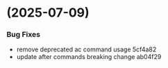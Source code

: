 #  (2025-07-09)


### Bug Fixes

* remove deprecated ac command usage 5cf4a82
* update after commands breaking change ab04f29



